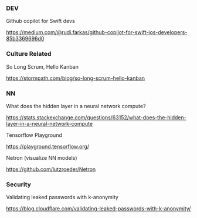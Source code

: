 ### DEV 

Github copilot for Swift devs

https://medium.com/@rudi.farkas/github-copilot-for-swift-ios-developers-85b3369696d0

### Culture Related

So Long Scrum, Hello Kanban

https://stormpath.com/blog/so-long-scrum-hello-kanban


### NN

What does the hidden layer in a neural network compute?

https://stats.stackexchange.com/questions/63152/what-does-the-hidden-layer-in-a-neural-network-compute

Tensorflow Playground

https://playground.tensorflow.org/

Netron (visualize NN models)

https://github.com/lutzroeder/Netron


### Security

Validating leaked passwords with k-anonymity

https://blog.cloudflare.com/validating-leaked-passwords-with-k-anonymity/
